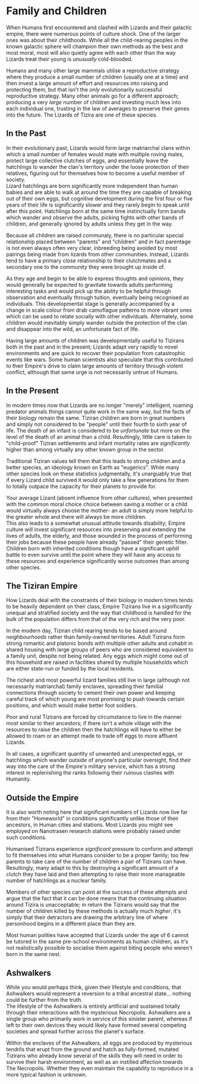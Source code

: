 # Family and Children
When Humans first encountered and clashed with Lizards and their galactic empire, there were numerous points of culture shock. One of the larger ones was about their childhoods. While all the child-rearing peoples in the known galactic sphere will champion their own methods as the best and most moral, most will also quietly agree with each other than the way Lizards treat their young is *unusually* cold-blooded.  

Humans and many other large mammals utilise a reproductive strategy where they produce a small number of children (usually one at a time) and then invest a large amount of effort and resources into raising and protecting them, but that isn't the *only* evolutionarily successful reproductive strategy. Many other animals go for a different approach; producing a very *large* number of children and investing much less into each individual one, trusting in the law of averages to preserve their genes into the future. The Lizards of Tizira are one of these species.  

## In the Past

In their evolutionary past, Lizards would form large matriarchal clans within which a small number of females would mate with multiple roving males, protect large collective clutches of eggs, and essentially leave the hatchlings to wander the clan's territory under the loose protection of their relatives, figuring out for themselves how to become a useful member of society.  
Lizard hatchlings are born significantly more independent than human babies and are able to walk at around the time they are capable of breaking out of their own eggs, but cognitive development during the first four or five years of their life is significantly slower and they rarely begin to speak until after this point. Hatchlings born at the same time instinctually form bands which wander and observe the adults, picking fights with *other* bands of children, and generally ignored by adults unless they get in the way.  

Because all children are raised communaly, there is no particular special relationship placed between "parents" and "children" and in fact parentage is not even always often very clear, inbreeding being avoided by most pairings being made from lizards from other communities. Instead, Lizards tend to have a primary close relationship to their clutchmates and a secondary one to the community they were brought up inside of.

As they age and begin to be able to express thoughts and opinions, they would generally be expected to gravitate towards adults performing interesting tasks and would pick up the ability to be helpful through observation and eventually through tuition, eventually being recognised as individuals. This developmental stage is generally accompanied by a change in scale colour from drab camoflague patterns to more vibrant ones which can be used to relate socially with other individuals.
Alternately, some children would inevitably simply wander outside the protection of the clan and disappear into the wild, an unfortunate fact of life.

Having large amounts of children was developmentally useful to Tizirans both in the past and in the present; Lizards adapt very rapidly to novel environments and are quick to recover their population from catastrophic events like wars. Some human scientists also speculate that this contributed to their Empire's drive to claim large amounts of territory through violent conflict, although that same urge is not necessarily untrue of Humans.

## In the Present

In modern times now that Lizards are no longer "merely" intelligent, roaming predator animals things cannot quite work in the same way, but the facts of their biology remain the same. Tiziran children are born in great numbers and simply not considered to be "people" until their fourth to sixth year of life. The death of an infant is considered to be *unfortunate* but more on the level of the death of an animal than a child. Resultingly, little care is taken to "child-proof" Tiziran settlements and infant mortality rates are *significantly* higher than among virtually any other known group in the sector.  

Traditional Tiziran values tell them that this leads to strong children and a better species, an ideology known on Earth as "eugenics". While many other species look on these statistics judgmentally, it's unarguably true that if every Lizard child survived it would only take a few generations for them to totally outpace the capacity for their planets to provide for.  

Your average Lizard (absent influence from other cultures), when presented with the common moral choice choice between saving a mother or a child would virtually always choose the mother- an adult is simply more helpful to the greater whole and there will always be more children.  
This also leads to a somewhat unusual attitude towards disability; Empire culture will invest significant resources into preserving and extending the lives of adults, the elderly, and those wounded in the process of performing their jobs because these people have already "passed" their genetic filter. Children born with inherited conditions though have a significant uphill battle to even survive until the point where they will have any access to these resources and experience significantly worse outcomes than among other species.

## The Tiziran Empire

How Lizards deal with the constraints of their biology in modern times tends to be heavily dependent on their class, Empire Tizirans live in a significantly unequal and stratified society and the way that childhood is handled for the bulk of the population differs from that of the very rich and the very poor.  

In the modern day, Tiziran child rearing tends to be based around *neighbourhoods* rather than family-owned territories. Adult Tizirans form strong romantic and platonic bonds with multiple other adults and cohabit in shared housing with large groups of peers who are considered equivalent to a family unit, despite not being related. Any eggs which might come out of this household are raised in facilities shared by multiple households which are either state-run or funded by the local residents.

The richest and most powerful lizard families still live in large (although not necessarily matriarchal) family enclaves, spreading their familial connections through society to cement their own power and keeping careful track of which young are most promising to push towards certain positions, and which would make better foot soldiers.  

Poor and rural Tizirans are forced by circumstance to live in the manner most similar to their ancestors; if there isn't a whole village with the resources to raise the children then the hatchlings will have to either be allowed to roam or an attempt made to trade off eggs to more affluent Lizards.  

In all cases, a significant quantity of unwanted and unexpected eggs, or hatchlings which wander outside of anyone's particular oversight, find their way into the care of the Empire's military service, which has a strong interest in replenishing the ranks following their ruinous clashes with Humanity. 

## Outside the Empire

It is also worth noting here that significant numbers of Lizards now live far from their "Homeworld" in conditions significantly unlike those of their ancestors, in Human cities and stations. Most Lizards you might see employed on Nanotrasen research stations were probably raised under such conditions.  

Humanised Tizirans experience *significant* pressure to conform and attempt to fit themselves into what Humans consider to be a proper family; too few parents to take care of the number of children a pair of Tizirans can have. Resultingly, many adapt to this by destroying a significant amount of a clutch they have laid and then attempting to raise their more manageable number of hatchlings as a nuclear family.  

Members of other species can point at the success of these attempts and argue that the fact that it can be done means that the continuing situation around Tizira is unacceptable; in return the Tizirans would say that the number of children killed by these methods is actually much *higher*, it's simply that their detractors are drawing the arbitrary line of where personhood begins in a different place than they are.

Most human polities have accepted that Lizards under the age of 6 cannot be tutored in the same pre-school environments as human children, as it's not realistically possible to socialise them against biting people who weren't born in the same nest.

## Ashwalkers

While you would perhaps think, given their lifestyle and conditions, that Ashwalkers would represent a reversion to a tribal ancestral state... nothing could be further from the truth.  
The lifestyle of the Ashwalkers is entirely artificial and sustained totally through their interactions with the mysterious Necropolis. Ashwalkers are a single group who primarily work in service of this sinister parent, whereas if left to their own devices they would likely have formed several competing societies and spread further across the planet's surface.  

Within the enclaves of the Ashwalkers, all eggs are produced by mysterious tendrils that erupt from the ground and hatch as fully-formed, mutated Tizirans who already know several of the skills they will need in order to survive their harsh environment, as well as an instilled affection towards The Necropolis. Whether they even maintain the capability to reproduce in a more typical fashion is unknown. 
